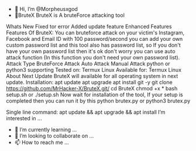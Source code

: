 - 👋 Hi, I’m @Morpheusxgod
- 👀BruteX
BruteX is A bruteForce attacking tool

Whats New
Fixed tor error
Added update feature
Enhanced Features
Features Of BruteX:
You can bruteforce attack on your victim's Instagram, Facebook and Email ID with 100 password/second you can add your own custom password list and this tool also has password list, so If you don't have your own password list then it's ok don't worry you can use auto attack function (In this function you don't need your own password list).
Attack Type
BruteForce Attack
Auto Attack
Manual Attack
python or python3 supporting
Tested on:
Termux
Linux
Available for:
Termux
Linux
About Next Update
BruteX will available for all operating system in next update.
Installation:
apt update
apt upgrade
apt install git -y
git clone https://github.com/MrHacker-X/BruteX.git/
cd BruteX
chmod +x *
bash setup.sh or ./setup.sh
Now wait for installation of the tool, If your setup is completed then you can run it by this
python brutex.py or python3 brutex.py

Single line command:
apt update && apt upgrade && apt install
 I’m interested in ...
- 🌱 I’m currently learning ...
- 💞️ I’m looking to collaborate on ...
- 📫 How to reach me ...

<!---
Morpheusxgod/Morpheusxgod is a ✨ special ✨ repository because its `README.md` (this file) appears on your GitHub profile.
You can click the Preview link to take a look at your changes.
--->
